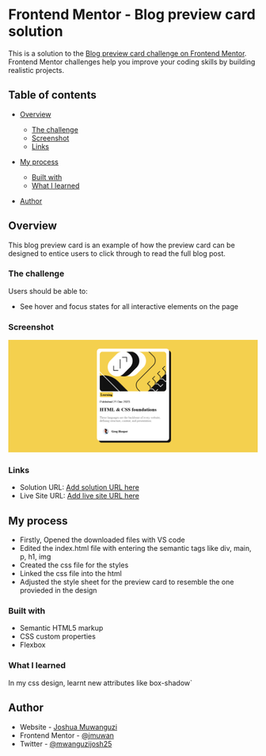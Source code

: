 # Frontend Mentor - Blog preview card solution

This is a solution to the [Blog preview card challenge on Frontend Mentor](https://www.frontendmentor.io/challenges/blog-preview-card-ckPaj01IcS). Frontend Mentor challenges help you improve your coding skills by building realistic projects. 

## Table of contents

- [Overview](#overview)
  - [The challenge](#the-challenge)
  - [Screenshot](#screenshot)
  - [Links](#links)
- [My process](#my-process)
  - [Built with](#built-with)
  - [What I learned](#what-i-learned)
  
- [Author](#author)


## Overview
This blog preview card is an example of how the preview card can be designed to entice users to click through to read the full blog post.

### The challenge

Users should be able to:

- See hover and focus states for all interactive elements on the page

### Screenshot

![](./screenshot.png)


### Links

- Solution URL: [Add solution URL here](https://your-solution-url.com)
- Live Site URL: [Add live site URL here](https://your-live-site-url.com)

## My process
- Firstly, Opened the downloaded files with VS code
- Edited the index.html file with entering the semantic tags like div, main, p, h1, img 
- Created the css file for the styles
- Linked the css file into the html
- Adjusted the style sheet for the preview card to resemble the one provieded in the design

### Built with

- Semantic HTML5 markup
- CSS custom properties
- Flexbox

### What I learned
In my css design, learnt new attributes like box-shadow`

## Author

- Website - [Joshua Muwanguzi](https://github.com/jmuwan)
- Frontend Mentor - [@jmuwan](https://www.frontendmentor.io/profile/jmuwan)
- Twitter - [@mwanguzijosh25](https://www.twitter.com/muwanguzijosh25)
